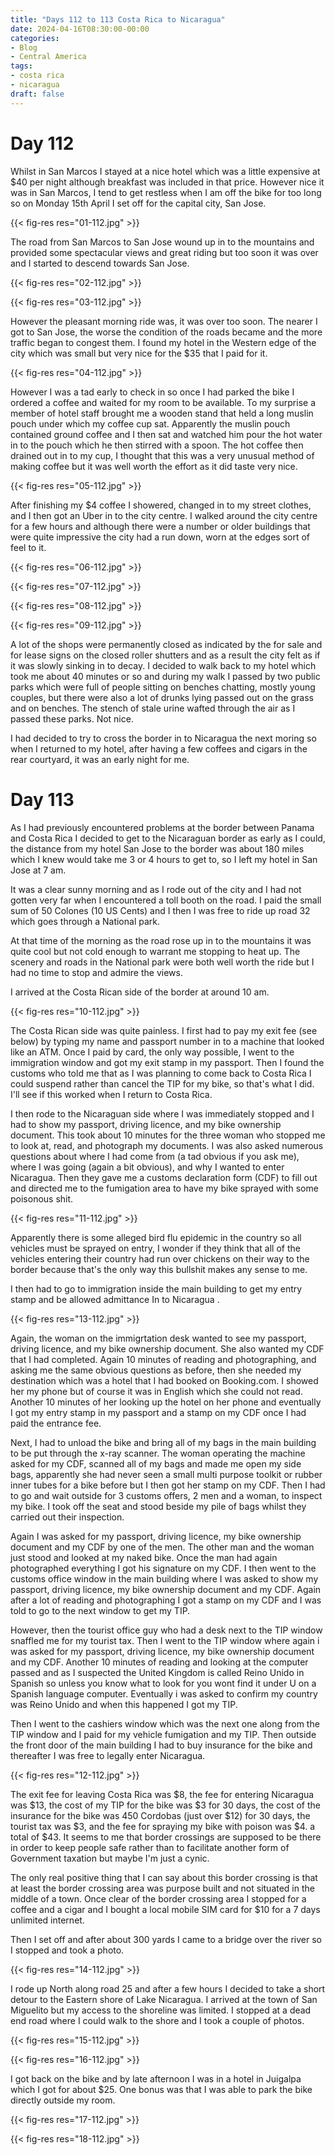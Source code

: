 ```yaml
---
title: "Days 112 to 113 Costa Rica to Nicaragua"
date: 2024-04-16T08:30:00-00:00
categories:
- Blog
- Central America
tags:
- costa rica
- nicaragua
draft: false
---
```


# Day 112

Whilst in San Marcos I stayed at a nice hotel which was a little expensive at $40 per night although breakfast was included in that price. However nice it was in San Marcos, I tend to get restless when I am off the bike for too long so on Monday 15th April I set off for the capital city, San Jose.

{{< fig-res res="01-112.jpg" >}}

The road from San Marcos to San Jose wound up in to the mountains and provided some spectacular views and great riding but too soon it was over and I started to descend towards San Jose. 

{{< fig-res res="02-112.jpg" >}}

{{< fig-res res="03-112.jpg" >}}

However the pleasant morning ride was, it was over too soon. The nearer I got to San Jose, the worse the condition of the roads became and the more traffic began to congest them. I found my hotel in the Western edge of the city which was small but very nice for the $35 that I paid for it.

{{< fig-res res="04-112.jpg" >}}

However I was a tad early to check in so once I had parked the bike I ordered a coffee and waited for my room to be available. To my surprise a member of hotel staff brought me a wooden stand that held a long muslin pouch under which my coffee cup sat. Apparently the muslin pouch contained ground coffee and I then sat and watched him pour the hot water in to the pouch which he then stirred with a spoon. The hot coffee then drained out in to my cup, I thought that this was a very unusual method of making coffee but it was well worth the effort as it did taste very nice.

{{< fig-res res="05-112.jpg" >}}

 After finishing my $4 coffee I showered, changed in to my street clothes, and I then got an Uber in to the city centre. I walked around the city centre for a few hours and although there were a number or older buildings that were quite impressive the city had a run down, worn at the edges sort of feel to it. 

{{< fig-res res="06-112.jpg" >}}

{{< fig-res res="07-112.jpg" >}}

{{< fig-res res="08-112.jpg" >}}

{{< fig-res res="09-112.jpg" >}}

 A lot of the shops were permanently closed as indicated by the for sale and for lease signs on the closed roller shutters and as a result the city felt as if it was slowly sinking in to decay. I decided to walk back to my hotel which took me about 40 minutes or so and during my walk I passed by two public parks which were full of people sitting on benches chatting, mostly young couples, but there were also a lot of drunks lying passed out on the grass and on benches. The stench of stale urine wafted through the air as I passed these parks. Not nice.

 I had decided to try to cross the border in to Nicaragua the next moring so when I returned to my hotel, after having a few coffees and cigars in the rear courtyard, it was an early night for me.

# Day 113

As I had previously encountered problems at the border between Panama and Costa Rica I decided to get to the Nicaraguan border as early as I could, the distance from my hotel San Jose to the border was about 180 miles which I knew would take me 3 or 4 hours to get to, so I left my hotel in San Jose at 7 am. 

It was a clear sunny morning and as I rode out of the city and I had not gotten very far when I encountered a toll booth on the road. I paid the small sum of 50 Colones (10 US Cents) and I then I was free to ride up road 32 which goes through a National park. 

At that time of the morning as the road rose up in to the mountains it was quite cool but not cold enough to warrant me stopping to heat up. The scenery and roads in the National park were both well worth the ride but I had no time to stop and admire the views. 

I arrived at the Costa Rican side of the border at around 10 am.

{{< fig-res res="10-112.jpg" >}}

The Costa Rican side was quite painless. I first had to pay my exit fee (see below) by typing my name and passport number in to a machine that looked like an ATM. Once I paid by card, the only way possible, I went to the immigration window and got my exit stamp in my passport. Then I found the customs who told me that as I was planning to come back to Costa Rica I could suspend rather than cancel the TIP for my bike, so that's what I did. I'll see if this worked when I return to Costa Rica.

I then rode to the Nicaraguan side where I was immediately stopped and I had to show my passport, driving licence, and my bike ownership document. This took about 10 minutes for the three woman who stopped me to look at, read, and photograph my documents. I was also asked numerous questions about where I had come from (a tad obvious if you ask me), where I was going (again a bit obvious), and why I wanted to enter Nicaragua. Then they gave me a customs declaration form (CDF) to fill out and directed me to the fumigation area to have my bike sprayed with some poisonous shit.

{{< fig-res res="11-112.jpg" >}}

Apparently there is some alleged bird flu epidemic in the country so all vehicles must be sprayed on entry, I wonder if they think that all of the vehicles entering their country had run over chickens on their way to the border because that's the only way this bullshit makes any sense to me.

I then had to go to immigration inside the main building to get my entry stamp and be allowed admittance In to Nicaragua . 

{{< fig-res res="13-112.jpg" >}}

Again, the woman on the immigrtation desk wanted to see my passport, driving licence, and my bike ownership document. She also wanted my CDF that I had completed. Again 10 minutes of reading and photographing, and asking me the same obvious questions as before, then she needed my destination which was a hotel that I had booked on Booking.com. I showed her my phone but of course it was in English which she could not read. Another 10 minutes of her looking up the hotel on her phone and eventually I got my entry stamp in my passport and a stamp on my CDF once I had paid the entrance fee.

Next, I had to unload the bike and bring all of my bags in the main building to be put through the x-ray scanner. The woman operating the machine asked for my CDF, scanned all of my bags and made me open my side bags, apparently she had never seen a small multi purpose toolkit or rubber inner tubes for a bike before but I then got her stamp on my CDF. Then I had to go and wait outside for 3 customs offers, 2 men and a woman, to inspect my bike. I took off the seat and stood beside my pile of bags whilst they carried out their inspection. 

Again I was asked for my passport, driving licence, my bike ownership document and my CDF by one of the men. The other man and the woman just stood and looked at my naked bike. Once the man had again photographed everything I got his signature on my CDF. I then went to the customs office window in the main building where I was asked to show my passport, driving licence, my bike ownership document and my CDF. Again after a lot of reading and photographing I got a stamp on my CDF and I was told to go to the next window to get my TIP.

However, then the tourist office guy who had a desk next to the TIP window snaffled me for my tourist tax. Then I went to the TIP window where again i was asked for my passport, driving licence, my bike ownership document and my CDF. Another 10 minutes of reading and looking at the computer passed and as I suspected the United Kingdom is called Reino Unido in Spanish so unless you know what to look for you wont find it under U on a Spanish language computer. Eventually i was asked to confirm my country was Reino Unido and when this happened I got my TIP.

Then I went to the cashiers window which was the next one along from the TIP window and I paid for my vehicle fumigation and my TIP. Then outside the front door of the main building I had to buy insurance for the bike and thereafter I was free to legally enter Nicaragua.

{{< fig-res res="12-112.jpg" >}}

The exit fee for leaving Costa Rica was $8, the fee for entering Nicaragua was $13, the cost of my TIP for the bike was $3 for 30 days, the cost of the insurance for the bike was 450 Cordobas (just over $12) for 30 days, the tourist tax was $3, and the fee for spraying my bike with poison was $4. a total of $43. It seems to me that border crossings are supposed to be there in order to keep people safe rather than to facilitate another form of Government taxation but maybe I'm just a cynic.

The only real positive thing that I can say about this border crossing is that at least the border crossing area was purpose built and not situated in the middle of a town. Once clear of the border crossing area I stopped for a coffee and a cigar and I bought a local mobile SIM card for $10 for a 7 days unlimited internet.

Then I set off and after about 300 yards I came to a bridge over the river so I stopped and took a photo.

{{< fig-res res="14-112.jpg" >}}

I rode up North along road 25 and after a few hours I decided to take a short detour to the Eastern shore of Lake Nicaragua. I arrived at the town of San Miguelito but my access to the shoreline was limited. I stopped at a dead end road where I could walk to the shore and I took a couple of photos. 

{{< fig-res res="15-112.jpg" >}}

{{< fig-res res="16-112.jpg" >}}

I got back on the bike and by late afternoon I was in a hotel in Juigalpa which I got for about $25. One bonus was that I was able to park the bike directly outside my room.

{{< fig-res res="17-112.jpg" >}}

{{< fig-res res="18-112.jpg" >}}